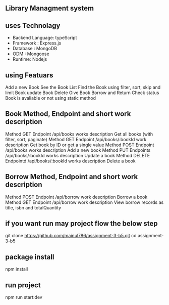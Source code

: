 ## Library Managment system

## uses Technolagy

- Backend Language: typeScript
- Framework : Express.js
- Database : MongoDB
- ODM : Mongoose
- Runtime: Nodejs

## using Featuars

Add a new Book
See the Book List
Find the Book using filter, sort, skip and limit
Book update
Book Delete
Give Book Borrow and Return
Check status Book is avaliable or not using static method

## Book Method, Endpoint and short work description

Method GET Endpoint /api/books works description Get all books (with filter, sort, paginate)
Method GET Endpoint /api/books/:bookId work description Get book by ID or get a single value
Method POST Endpoint /api/books works description Add a new book
Method PUT Endpoints /api/books/:bookId works description Update a book
Method DELETE Endpointd /api/books/:bookId works description Delete a book

## Borrow Method, Endpoint and short work description

Method POST Endpoint /api/borrow work description Borrow a book
Method GET Endpoint /api/borrow work description View borrow records as title, isbn and totalQuantity

## if you want run may project flow the below step

git clone https://github.com/mainul786/assignment-3-b5.git
cd assignment-3-b5

## package install

npm install

## run project

npm run start:dev
